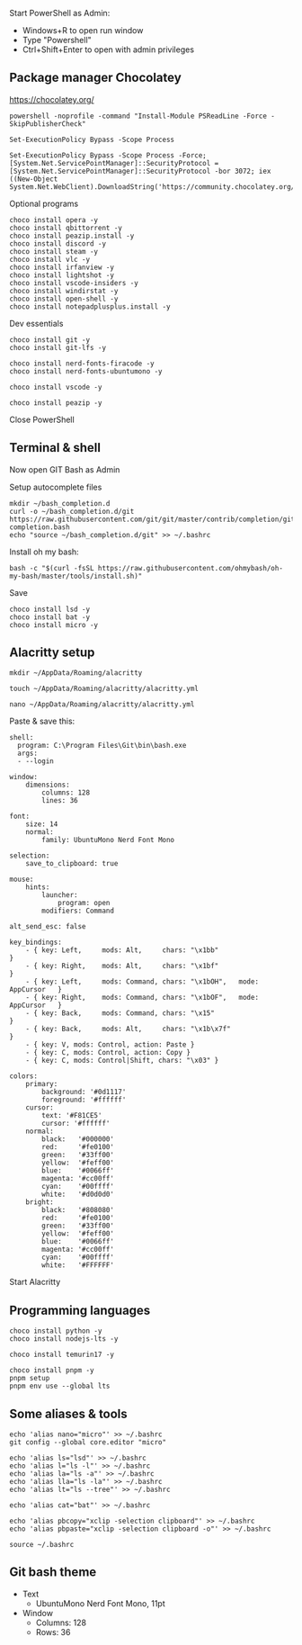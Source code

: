 Start PowerShell as Admin:
- Windows+R to open run window
- Type "Powershell"
- Ctrl+Shift+Enter to open with admin privileges 


## Package manager Chocolatey
https://chocolatey.org/
```
powershell -noprofile -command "Install-Module PSReadLine -Force -SkipPublisherCheck"

Set-ExecutionPolicy Bypass -Scope Process

Set-ExecutionPolicy Bypass -Scope Process -Force; [System.Net.ServicePointManager]::SecurityProtocol = [System.Net.ServicePointManager]::SecurityProtocol -bor 3072; iex ((New-Object System.Net.WebClient).DownloadString('https://community.chocolatey.org/install.ps1'))
```

Optional programs
```
choco install opera -y
choco install qbittorrent -y
choco install peazip.install -y
choco install discord -y
choco install steam -y
choco install vlc -y
choco install irfanview -y
choco install lightshot -y
choco install vscode-insiders -y
choco install windirstat -y
choco install open-shell -y
choco install notepadplusplus.install -y
```


Dev essentials
```
choco install git -y
choco install git-lfs -y

choco install nerd-fonts-firacode -y
choco install nerd-fonts-ubuntumono -y

choco install vscode -y

choco install peazip -y
```

Close PowerShell


## Terminal & shell


Now open GIT Bash as Admin

Setup autocomplete files
```
mkdir ~/bash_completion.d   
curl -o ~/bash_completion.d/git https://raw.githubusercontent.com/git/git/master/contrib/completion/git-completion.bash
echo "source ~/bash_completion.d/git" >> ~/.bashrc
```

Install oh my bash:
```
bash -c "$(curl -fsSL https://raw.githubusercontent.com/ohmybash/oh-my-bash/master/tools/install.sh)"
```

Save

```
choco install lsd -y
choco install bat -y
choco install micro -y

```

## Alacritty setup
```
mkdir ~/AppData/Roaming/alacritty

touch ~/AppData/Roaming/alacritty/alacritty.yml

nano ~/AppData/Roaming/alacritty/alacritty.yml
```
Paste & save this:
```
shell:
  program: C:\Program Files\Git\bin\bash.exe
  args:
  - --login

window:
    dimensions:
        columns: 128
        lines: 36

font:
    size: 14
    normal:
        family: UbuntuMono Nerd Font Mono

selection:
    save_to_clipboard: true

mouse:
    hints:
        launcher:
            program: open
        modifiers: Command

alt_send_esc: false

key_bindings:
    - { key: Left,     mods: Alt,     chars: "\x1bb"                       }
    - { key: Right,    mods: Alt,     chars: "\x1bf"                       }
    - { key: Left,     mods: Command, chars: "\x1bOH",   mode: AppCursor   }
    - { key: Right,    mods: Command, chars: "\x1bOF",   mode: AppCursor   }
    - { key: Back,     mods: Command, chars: "\x15"                        }
    - { key: Back,     mods: Alt,     chars: "\x1b\x7f"                    }
    - { key: V, mods: Control, action: Paste }
    - { key: C, mods: Control, action: Copy }
    - { key: C, mods: Control|Shift, chars: "\x03" }

colors:
    primary:
        background: '#0d1117'
        foreground: '#ffffff'
    cursor:
        text: '#F81CE5'
        cursor: '#ffffff'
    normal:
        black:   '#000000'
        red:     '#fe0100'
        green:   '#33ff00'
        yellow:  '#feff00'
        blue:    '#0066ff'
        magenta: '#cc00ff'
        cyan:    '#00ffff'
        white:   '#d0d0d0'
    bright:
        black:   '#808080'
        red:     '#fe0100'
        green:   '#33ff00'
        yellow:  '#feff00'
        blue:    '#0066ff'
        magenta: '#cc00ff'
        cyan:    '#00ffff'
        white:   '#FFFFFF'

```

Start Alacritty

## Programming languages
```
choco install python -y
choco install nodejs-lts -y

choco install temurin17 -y

choco install pnpm -y
pnpm setup
pnpm env use --global lts
```

## Some aliases & tools
```
echo 'alias nano="micro"' >> ~/.bashrc
git config --global core.editor "micro"

echo 'alias ls="lsd"' >> ~/.bashrc
echo 'alias l="ls -l"' >> ~/.bashrc
echo 'alias la="ls -a"' >> ~/.bashrc
echo 'alias lla="ls -la"' >> ~/.bashrc
echo 'alias lt="ls --tree"' >> ~/.bashrc

echo 'alias cat="bat"' >> ~/.bashrc

echo 'alias pbcopy="xclip -selection clipboard"' >> ~/.bashrc
echo 'alias pbpaste="xclip -selection clipboard -o"' >> ~/.bashrc

source ~/.bashrc
```


## Git bash theme
- Text
  - UbuntuMono Nerd Font Mono, 11pt
- Window
  - Columns: 128
  - Rows: 36

<br/>
